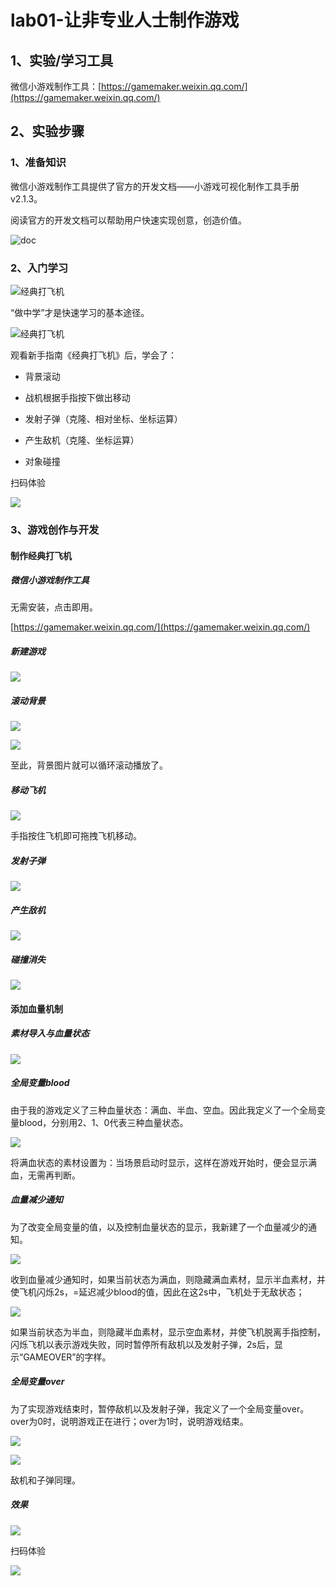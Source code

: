 # lab01-让非专业人士制作游戏

## 1、实验/学习工具

微信小游戏制作工具：[https://gamemaker.weixin.qq.com/](https://gamemaker.weixin.qq.com/)

## 2、实验步骤

### 1、准备知识

微信小游戏制作工具提供了官方的开发文档——小游戏可视化制作工具手册 v2.1.3。

阅读官方的开发文档可以帮助用户快速实现创意，创造价值。

![doc](screenshot/Screenshot%202023-09-01%20155322.png)

### 2、入门学习

<img title="" src="screenshot/教学视频.png" alt="经典打飞机" data-align="inline">

“做中学”才是快速学习的基本途径。

![经典打飞机](screenshot/经典打飞机%20.png)

观看新手指南《经典打飞机》后，学会了：

- 背景滚动

- 战机根据手指按下做出移动

- 发射子弹（克隆、相对坐标、坐标运算）

- 产生敌机（克隆、坐标运算）

- 对象碰撞

扫码体验

![](screenshot/练手飞机_1694099664204.png)

### 3、游戏创作与开发

#### 制作经典打飞机

##### 微信小游戏制作工具

无需安装，点击即用。

[https://gamemaker.weixin.qq.com/](https://gamemaker.weixin.qq.com/)

##### 新建游戏

![](screenshot/新建游戏.png)

##### 滚动背景

![](screenshot/滚动循环.png)

![](screenshot/自动移动.png)

至此，背景图片就可以循环滚动播放了。

##### 移动飞机

![](screenshot/任意拖拽.png)

手指按住飞机即可拖拽飞机移动。

##### 发射子弹

![](screenshot/发射子弹.png)

##### 产生敌机

![](screenshot/产生敌机.png)

##### 碰撞消失

![](screenshot/碰撞消失.png)

#### 添加血量机制

##### 素材导入与血量状态

![](screenshot/导入素材.png)

##### 全局变量blood

由于我的游戏定义了三种血量状态：满血、半血、空血。因此我定义了一个全局变量blood，分别用2、1、0代表三种血量状态。

![](screenshot/全局变量blood.png)

将满血状态的素材设置为：当场景启动时显示，这样在游戏开始时，便会显示满血，无需再判断。

##### 血量减少通知

为了改变全局变量的值，以及控制血量状态的显示，我新建了一个血量减少的通知。

![](screenshot/血量减少1.png)

收到血量减少通知时，如果当前状态为满血，则隐藏满血素材，显示半血素材，并使飞机闪烁2s，=延迟减少blood的值，因此在这2s中，飞机处于无敌状态；

![](screenshot/血量减少2.png)

如果当前状态为半血，则隐藏半血素材，显示空血素材，并使飞机脱离手指控制，闪烁飞机以表示游戏失败，同时暂停所有敌机以及发射子弹，2s后，显示“GAMEOVER”的字样。

##### 全局变量over

为了实现游戏结束时，暂停敌机以及发射子弹，我定义了一个全局变量over。over为0时，说明游戏正在进行；over为1时，说明游戏结束。

![](screenshot/敌机over.png)

![](screenshot/子弹over.png)

敌机和子弹同理。

##### 效果

![](screenshot/效果.png)

扫码体验

![](screenshot/雷霆战机Ultra.png)
